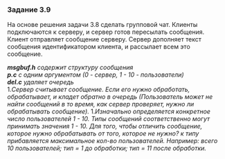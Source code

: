 ### Задание 3.9
На основе решения задачи 3.8 сделать групповой чат. Клиенты подключаются к серверу, и сервер готов пересылать сообщения. Клиент отправляет сообщение серверу. Сервер дополняет текст сообщения идентификатором клиента, и рассылает всем это сообщение.

*__msgbuf.h__ содержит структуру сообщения*  
*__p.c__ с одним аргументом (0 - сервер, 1 - 10 - пользователи)*  
*__del.c__ удаляет очередь*  
1.*Сервер считывает сообщение. Если его нужно обработать, обрабатывает, и кладет обратно в очередь (Пользователь может не найти сообщений в то время, как сервер проверяет, нужно ли обрабатывать сообщение).*
1.*Изначально определяется конкретное число пользователей 1 - 10. Типы сообщений соответственно могут принимать значения 1 - 10. Для того, чтобы отличить сообщение, которое нужно обрабатывать от того, которое не нужно? к типу прибавляется максимальное кол-во пользователей. Например: всего 10 пользователей; тип = 1 до обработки; тип = 11 после обработки.*

